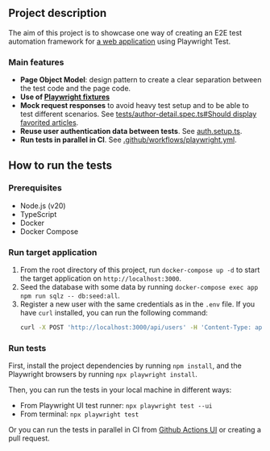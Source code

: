 ## Project description
The aim of this project is to showcase one way of creating an E2E test automation framework for [a web application](https://github.com/hugoguillin/realworld-app) using Playwright Test.

### Main features
- **Page Object Model**: design pattern to create a clear separation between the test code and the page code.
- **Use of [Playwright fixtures](https://playwright.dev/docs/test-fixtures)**
- **Mock request responses** to avoid heavy test setup and to be able to test different scenarios. See [tests/author-detail.spec.ts#Should display favorited articles](./tests/author-detail.spec.ts).
- **Reuse user authentication data between tests**. See [auth.setup.ts](./tests/auth.setup.ts).
- **Run tests in parallel in CI**. See [.github/workflows/playwright.yml](./.github/workflows/playwright.yml).

## How to run the tests
### Prerequisites
- Node.js (v20)
- TypeScript
- Docker
- Docker Compose

### Run target application
1. From the root directory of this project, run `docker-compose up -d` to start the target application on `http://localhost:3000`.
2. Seed the database with some data by running `docker-compose exec app npm run sqlz -- db:seed:all`.
3. Register a new user with the same credentials as in the `.env` file. If you have `curl` installed, you can run the following command:
    ```bash
    curl -X POST 'http://localhost:3000/api/users' -H 'Content-Type: application/json' -d '{"user": {"username": "playwright-user","email": "playwright@realworld.com","password": "playwright@realworld.com"}}'
    ```

### Run tests
First, install the project dependencies by running `npm install`, and the Playwright browsers by running `npx playwright install`.

Then, you can run the tests in your local machine in different ways:
- From Playwright UI test runner: `npx playwright test --ui`
- From terminal: `npx playwright test`

Or you can run the tests in parallel in CI from [Github Actions UI](https://github.com/hugoguillin/playwright-realworldapp/actions/workflows/playwright.yml) or creating a pull request.
